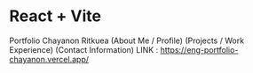 # React + Vite

Portfolio Chayanon Ritkuea
(About Me / Profile)
(Projects / Work Experience)
(Contact Information)
LINK : https://eng-portfolio-chayanon.vercel.app/
